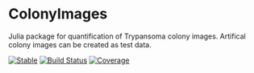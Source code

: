 # ColonyImages
Julia package for quantification of Trypansoma colony images.  Artifical colony images can be created as test data. 

[![Stable](https://img.shields.io/badge/docs-stable-blue.svg)](https://andreaskuhn-ak.github.io/ColonyImages.jl/)
[![Build Status](https://github.com/AndreasKuhn-ak/ColonyImages.jl/actions/workflows/CI.yml/badge.svg?branch=master)](https://github.com/AndreasKuhn-ak/ColonyImages.jl/actions/workflows/CI.yml?query=branch%3Amaster)
[![Coverage](https://codecov.io/gh/AndreasKuhn-ak/ColonyImages.jl/branch/master/graph/badge.svg)](https://codecov.io/gh/AndreasKuhn-ak/ColonyImages.jl)
